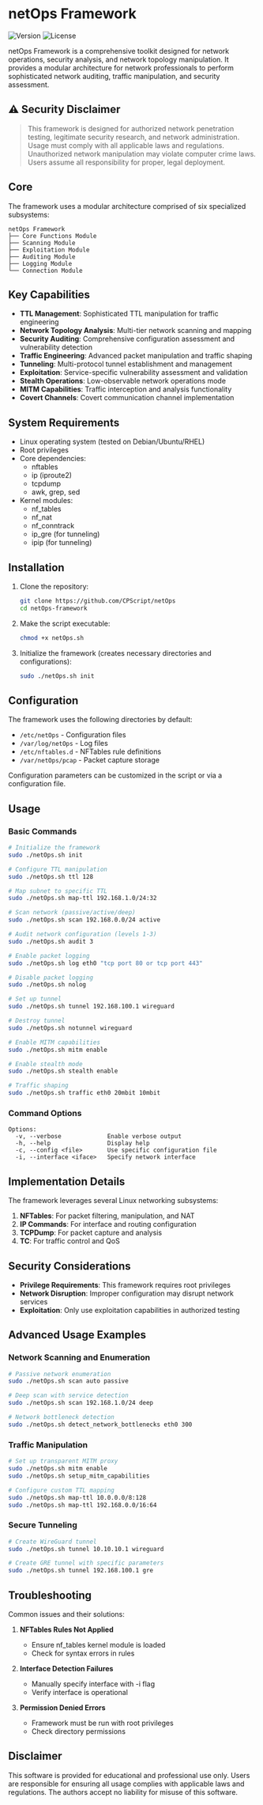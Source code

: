 # netOps Framework

![Version](https://img.shields.io/badge/version-1.0.0-blue.svg)
![License](https://img.shields.io/badge/license-MIT-green.svg)

netOps Framework is a comprehensive toolkit designed for network operations, security analysis, and network topology manipulation. It provides a modular architecture for network professionals to perform sophisticated network auditing, traffic manipulation, and security assessment.

## ⚠️ Security Disclaimer

> This framework is designed for authorized network penetration testing, legitimate security research, and network administration. Usage must comply with all applicable laws and regulations. Unauthorized network manipulation may violate computer crime laws. Users assume all responsibility for proper, legal deployment.

## Core

The framework uses a modular architecture comprised of six specialized subsystems:

```
netOps Framework
├── Core Functions Module
├── Scanning Module
├── Exploitation Module
├── Auditing Module
├── Logging Module
└── Connection Module
```

## Key Capabilities

- **TTL Management**: Sophisticated TTL manipulation for traffic engineering
- **Network Topology Analysis**: Multi-tier network scanning and mapping
- **Security Auditing**: Comprehensive configuration assessment and vulnerability detection
- **Traffic Engineering**: Advanced packet manipulation and traffic shaping
- **Tunneling**: Multi-protocol tunnel establishment and management
- **Exploitation**: Service-specific vulnerability assessment and validation
- **Stealth Operations**: Low-observable network operations mode
- **MITM Capabilities**: Traffic interception and analysis functionality
- **Covert Channels**: Covert communication channel implementation

## System Requirements

- Linux operating system (tested on Debian/Ubuntu/RHEL)
- Root privileges
- Core dependencies:
  - nftables
  - ip (iproute2)
  - tcpdump
  - awk, grep, sed
- Kernel modules:
  - nf_tables
  - nf_nat
  - nf_conntrack
  - ip_gre (for tunneling)
  - ipip (for tunneling)

## Installation

1. Clone the repository:
   ```bash
   git clone https://github.com/CPScript/netOps
   cd netOps-framework
   ```

2. Make the script executable:
   ```bash
   chmod +x netOps.sh
   ```

3. Initialize the framework (creates necessary directories and configurations):
   ```bash
   sudo ./netOps.sh init
   ```

## Configuration

The framework uses the following directories by default:
- `/etc/netOps` - Configuration files
- `/var/log/netOps` - Log files
- `/etc/nftables.d` - NFTables rule definitions
- `/var/netOps/pcap` - Packet capture storage

Configuration parameters can be customized in the script or via a configuration file.

## Usage

### Basic Commands

```bash
# Initialize the framework
sudo ./netOps.sh init

# Configure TTL manipulation
sudo ./netOps.sh ttl 128

# Map subnet to specific TTL
sudo ./netOps.sh map-ttl 192.168.1.0/24:32

# Scan network (passive/active/deep)
sudo ./netOps.sh scan 192.168.0.0/24 active

# Audit network configuration (levels 1-3)
sudo ./netOps.sh audit 3

# Enable packet logging
sudo ./netOps.sh log eth0 "tcp port 80 or tcp port 443"

# Disable packet logging
sudo ./netOps.sh nolog

# Set up tunnel
sudo ./netOps.sh tunnel 192.168.100.1 wireguard

# Destroy tunnel
sudo ./netOps.sh notunnel wireguard

# Enable MITM capabilities
sudo ./netOps.sh mitm enable

# Enable stealth mode
sudo ./netOps.sh stealth enable

# Traffic shaping
sudo ./netOps.sh traffic eth0 20mbit 10mbit
```

### Command Options

```
Options:
  -v, --verbose             Enable verbose output
  -h, --help                Display help
  -c, --config <file>       Use specific configuration file
  -i, --interface <iface>   Specify network interface
```

## Implementation Details

The framework leverages several Linux networking subsystems:

1. **NFTables**: For packet filtering, manipulation, and NAT
2. **IP Commands**: For interface and routing configuration
3. **TCPDump**: For packet capture and analysis
4. **TC**: For traffic control and QoS

## Security Considerations

- **Privilege Requirements**: This framework requires root privileges
- **Network Disruption**: Improper configuration may disrupt network services
- **Exploitation**: Only use exploitation capabilities in authorized testing

## Advanced Usage Examples

### Network Scanning and Enumeration

```bash
# Passive network enumeration
sudo ./netOps.sh scan auto passive

# Deep scan with service detection
sudo ./netOps.sh scan 192.168.1.0/24 deep

# Network bottleneck detection
sudo ./netOps.sh detect_network_bottlenecks eth0 300
```

### Traffic Manipulation

```bash
# Set up transparent MITM proxy
sudo ./netOps.sh mitm enable
sudo ./netOps.sh setup_mitm_capabilities

# Configure custom TTL mapping
sudo ./netOps.sh map-ttl 10.0.0.0/8:128
sudo ./netOps.sh map-ttl 192.168.0.0/16:64
```

### Secure Tunneling

```bash
# Create WireGuard tunnel
sudo ./netOps.sh tunnel 10.10.10.1 wireguard

# Create GRE tunnel with specific parameters
sudo ./netOps.sh tunnel 192.168.100.1 gre
```

## Troubleshooting

Common issues and their solutions:

1. **NFTables Rules Not Applied**
   - Ensure nf_tables kernel module is loaded
   - Check for syntax errors in rules

2. **Interface Detection Failures**
   - Manually specify interface with -i flag
   - Verify interface is operational

3. **Permission Denied Errors**
   - Framework must be run with root privileges
   - Check directory permissions
## Disclaimer

This software is provided for educational and professional use only. Users are responsible for ensuring all usage complies with applicable laws and regulations. The authors accept no liability for misuse of this software.

